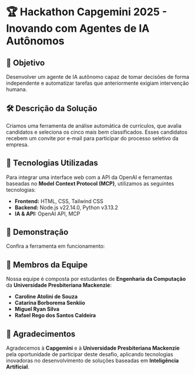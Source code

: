 # 🏆 Hackathon Capgemini 2025 - Inovando com Agentes de IA Autônomos  

## 📌 Objetivo  
Desenvolver um agente de IA autônomo capaz de tomar decisões de forma independente e automatizar tarefas que anteriormente exigiam intervenção humana.  

## 🛠️ Descrição da Solução  
Criamos uma ferramenta de análise automática de currículos, que avalia candidatos e seleciona os cinco mais bem classificados. Esses candidatos recebem um convite por e-mail para participar do processo seletivo da empresa.  

## 🚀 Tecnologias Utilizadas  
Para integrar uma interface web com a API da OpenAI e ferramentas baseadas no **Model Context Protocol (MCP)**, utilizamos as seguintes tecnologias:  

- **Frontend:** HTML, CSS, Tailwind CSS  
- **Backend:** Node.js v22.14.0, Python v3.13.2  
- **IA & API:** OpenAI API, MCP  

## 🎥 Demonstração  
Confira a ferramenta em funcionamento:  

## 👥 Membros da Equipe  
Nossa equipe é composta por estudantes de **Engenharia da Computação** da **Universidade Presbiteriana Mackenzie**:  

- **Caroline Atolini de Souza**  
- **Catarina Borborema Senkiio**  
- **Miguel Ryan Silva**  
- **Rafael Rego dos Santos Caldeira**  

## 🙌 Agradecimentos  
Agradecemos à **Capgemini** e à **Universidade Presbiteriana Mackenzie** pela oportunidade de participar deste desafio, aplicando tecnologias inovadoras no desenvolvimento de soluções baseadas em **Inteligência Artificial**.  
